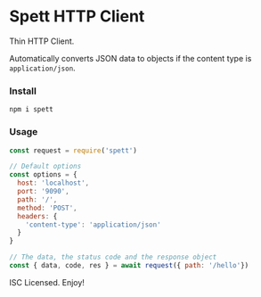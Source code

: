 # Spett HTTP Client

Thin HTTP Client.

Automatically converts JSON data to objects if the content type is `application/json`.

### Install
```
npm i spett
```

### Usage
```js
const request = require('spett')

// Default options
const options = {
  host: 'localhost',
  port: '9090',
  path: '/',
  method: 'POST',
  headers: {
    'content-type': 'application/json'
  }
}

// The data, the status code and the response object
const { data, code, res } = await request({ path: '/hello'})
```

ISC Licensed. Enjoy!
